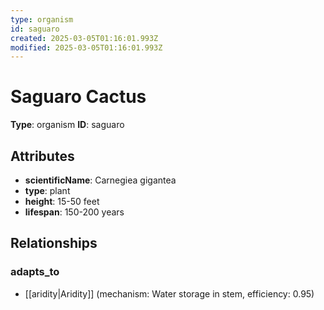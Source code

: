 ```yaml
---
type: organism
id: saguaro
created: 2025-03-05T01:16:01.993Z
modified: 2025-03-05T01:16:01.993Z
---
```


# Saguaro Cactus

**Type**: organism
**ID**: saguaro

## Attributes

- **scientificName**: Carnegiea gigantea
- **type**: plant
- **height**: 15-50 feet
- **lifespan**: 150-200 years

## Relationships

### adapts_to

- [[aridity|Aridity]] (mechanism: Water storage in stem, efficiency: 0.95)

